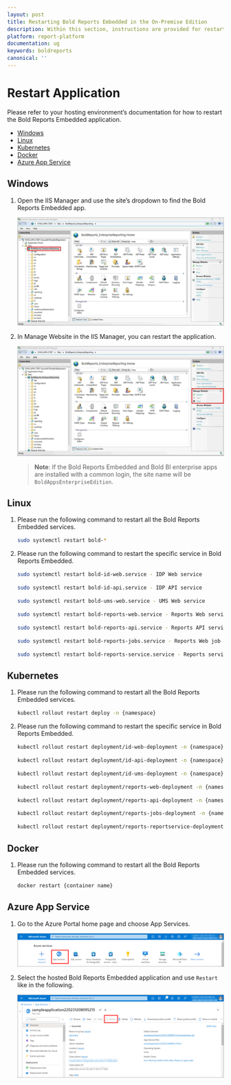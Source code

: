 ```yaml
---
layout: post
title: Restarting Bold Reports Embedded in the On-Premise Edition
description: Within this section, instructions are provided for restarting the Bold Reports Embedded application in the On-Premise Edition
platform: report-platform
documentation: ug
keywords: boldreports
canonical: ''
---
```

# Restart Application

Please refer to your hosting environment’s documentation for how to restart the Bold Reports Embedded application.

* [Windows](#windows)
* [Linux](#linux)
* [Kubernetes](#kubernetes)
* [Docker](#docker)
* [Azure App Service](#azure-app-service)

## Windows

1. Open the IIS Manager and use the site’s dropdown to find the Bold Reports Embedded app.

    ![iis-site](/static/assets/on-premise/images/faq/iis-site.png)

2. In Manage Website in the IIS Manager, you can restart the application.

    ![iis-manager-restart](/static/assets/on-premise/images/faq/iis-manager-restart.png)

    > **Note**: If the Bold Reports Embedded and Bold BI enterprise apps are installed with a common login, the site name will be `BoldAppsEnterpriseEdition`.

## Linux

1. Please run the following command to restart all the Bold Reports Embedded services.

   ```sh
   sudo systemctl restart bold-*
   ```

2. Please run the following command to restart the specific service in Bold Reports Embedded.

   ```sh
   sudo systemctl restart bold-id-web.service - IDP Web service
   ```

   ```sh
   sudo systemctl restart bold-id-api.service - IDP API service
   ```

   ```sh
   sudo systemctl restart bold-ums-web.service - UMS Web service
   ```

   ```sh
   sudo systemctl restart bold-reports-web.service - Reports Web service
   ```

   ```sh
   sudo systemctl restart bold-reports-api.service - Reports API service
   ```

   ```sh
   sudo systemctl restart bold-reports-jobs.service - Reports Web job service
   ```

   ```sh
   sudo systemctl restart bold-reports-service.service - Reports service
   ```

## Kubernetes

1. Please run the following command to restart all the Bold Reports Embedded services.

   ```sh
   kubectl rollout restart deploy -n {namespace}
   ```

2. Please run the following command to restart the specific service in Bold Reports Embedded.

   ```sh
   kubectl rollout restart deployment/id-web-deployment -n {namespace} - IDP Web service
   ```

   ```sh
   kubectl rollout restart deployment/id-api-deployment -n {namespace} - IDP API service
   ```

   ```sh
   kubectl rollout restart deployment/id-ums-deployment -n {namespace} - UMS Web service
   ```

   ```sh
   kubectl rollout restart deployment/reports-web-deployment -n {namespace} - Reports Web service
   ```

   ```sh
   kubectl rollout restart deployment/reports-api-deployment -n {namespace} - Reports API service
   ```

   ```sh
   kubectl rollout restart deployment/reports-jobs-deployment -n {namespace} - Reports Web job service
   ```

   ```sh
   kubectl rollout restart deployment/reports-reportservice-deployment -n {namespace} - Reports service
   ```

## Docker

1. Please run the following command to restart all the Bold Reports Embedded services.

   ```sh
   docker restart {container name}
   ```

## Azure App Service

1. Go to the Azure Portal home page and choose App Services.

    ![azure-home-page](/static/assets/on-premise/images/faq/azure-app-home-page.png)

2. Select the hosted Bold Reports Embedded application and use `Restart` like in the following.

    ![azure-app-restart](/static/assets/on-premise/images/faq/Azure-app-restart.png)